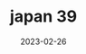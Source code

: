 ---
weight: 39
images: 
- /images/Japan/DSCF9017.jpg
title: japan 39
date: 2023-02-26
tags:
- japan
---
